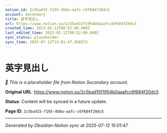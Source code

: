 ```yaml
---
notion_id: 2c5bad15-f195-4b0a-aafc-c6f684f20dc5
account: Secondary
title: 英字見出し
url: https://www.notion.so/2c5bad15f1954b0aaafcc6f684f20dc5
created_time: 2023-02-12T00:52:00.000Z
last_edited_time: 2023-02-12T00:52:00.000Z
sync_status: placeholder
sync_time: 2025-07-12T15:01:47.458573
---
```


# 英字見出し

*🔄 This is a placeholder file from Notion Secondary account.*

**Original URL**: https://www.notion.so/2c5bad15f1954b0aaafcc6f684f20dc5

**Status**: Content will be synced in a future update.

**Page ID**: `2c5bad15-f195-4b0a-aafc-c6f684f20dc5`

---

*Generated by Obsidian-Notion sync at 2025-07-12 15:01:47*
